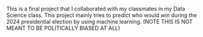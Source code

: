 This is a final project that I collaborated with my classmates in my Data Science class. This project mainly tries to predict who would win during the 2024 presidential election by using machine learning. (NOTE THIS IS NOT MEANT TO BE POLITICALLY BIASED AT ALL)
